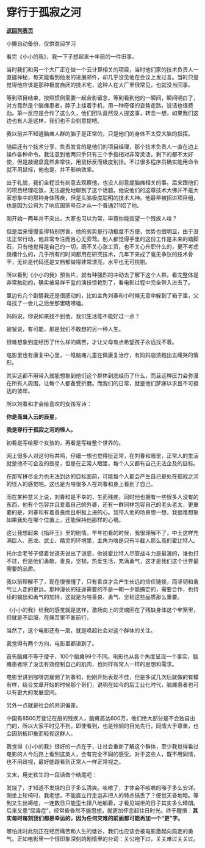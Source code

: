 # 穿行于孤寂之河

[**返回列表页**](/gzh/九边)

小懒自动备份，仅供查阅学习

看完《小小的我》，我一下子想起来十年前的一件旧事。

当时我们和另一个大厂正在做一个云计算相关的项目，当时他们家的技术负责人一直挺神秘，每天能看到他发的进展邮件，却几乎没见他在会议上发过言。当时只是觉得他应该是那种极度自闭的技术宅，这种人在大厂里很常见，也就没当回事。

等到项目结束，按照惯例需要一起合影留念，等到看到他的一瞬间，瞬间明白了，对方竟然是个脑瘫患者，脖子上挂着手机，用一种奇怪的姿势走路，说话也很费劲。第一反应是合作了这么久，他们团队竟然没人提这事，转念一想，如果我们这边也有人是这样，我们也不会刻意提吧。

我以前并不知道脑瘫人群的脑子是正常的，只是他们的身体不太受大脑的指挥。

随后还有个技术分享，负责发言的是他们的项目经理，那个技术负责人一直在边上操作各种命令。我注意到他两只手只有三个手指相对非常灵活，剩下的都不太好使，但是敲键盘竟然非常快，用鼠标反而极度别扭。不过很多程序员确实能用命令就不用鼠标，他也是，并不影响效率。

出于礼貌，我们全程没有刻意去观察他，也没人刻意提脑瘫相关的事。后来跟他们的项目经理吃饭，无法避免地聊到了这个话题。他说他们的这尊技术大佛并不是大家想象中的那种身体残疾，但是头脑极度聪明的技术大神。他最早被招进项目组，也是因为公司为了响应国家号召才从一个普通211招了他。

刚开始一两年并不突出，大家也习以为常，毕竟你能指望一个残疾人啥？

但是后来慢慢变得特别厉害，他的劣势是行动极度不方便，优势也很明显，由于没法正常行动，他非常专注而且心无旁骛。别人都觉得手里的这份工作是未来的踏脚石，只有他觉得是自己的一切，既不关心涨工资，也不关心升职什么的，更不考虑跳槽什么的，几乎所有的时间都用在研究技术，几年下来成了毫无争议的技术骨干，无论是代码还是文档都做得非常漂亮，水平也无可挑剔。

所以看到《小小的我》预告片，就有种强烈的冲动去了解下这个人群。看完整体是非常触动的，确实被易烊千玺的演技惊艳到了，看电影过程中完全带入进去了。

里边有几个剧情我还是很感动的，比如主角刘春和小时候无意中躲到了箱子里，父母找了一会儿之后坐那里瞎唠嗑。

妈妈说，你说如果找不到他，我们生活能不能好过一点？

爸爸说，有可能，那是我们不敢想的另一种人生。

很难想象到底经历了什么样的痛苦，才让父母有点希望孩子永远找不着。  

电影里也有康复中心里，一堆脑瘫儿童在做康复治疗，有妈妈崩溃跑出去痛哭的情形。

其实这都不用带入就能想象到他们这个群体到底经历了什么，而且这种压力会弥漫在所有人周围，让每个人都备受折磨。而我们的日常，就是他们梦寐以求且不可抵达的彼岸。

所以刘春和才会给喜欢的女孩写诗：

**你是高耸入云的辰星，**

**我是****穿行于****孤寂之河的怪人。**

初看是写给那个女孩的，再看是写给整个世界的。

网上很多人对这句有共鸣，仔细一想也觉得挺正常，在刘春和眼里，正常人的生活就是他不可企及的辰星，但是在正常人眼里，每个人又都有自己无法企及的目标。

在那写拼尽全力也无法到达的目标面前，可能每个人都会产生自己是处在孤寂之河的怪人的感觉吧。这也是为啥很多人在刘春和身上看到了自己。

而在某种意义上说，刘春和是不幸的，生而残疾，同时他也拥有一些很多人没有的东西，他有个包容并且爱着自己的外婆，还有一群同样包容自己的老头老太，更重要的是，刘春和有着善良而且积极上进的心。我带入他的场景想一想，我很难想象如果我处在哪个位置上，还能保持他那样的心境。

这让我想起来《指环王》里的剧情。早年初看的时候，我很理解不了，中土这样充满巨人、恶龙、武士、精灵的环境里，主角为啥是只有半截人那么高的霍比特人。

托尔金老爷子借着甘道夫说出了谜底，他说霍比特人尽管战斗力是最渣的，谁也打不过，但是他们勇敢，善良，坚韧，热爱生活，充满勇气，这才是我们这个世界最需要的品质。

我以前理解不了，现在慢慢懂了，只有善良才会产生长远的信任链接，而坚韧和勇气让人走的更远。那种漫长的征途需要的不是一朝一夕能搞定的，需要合作，也持续的输出和勇气的加持，这就是为啥善良、勇气、坚韧这些品质那么重要。

《小小的我》给我的感觉就是这样，激扬向上的灵魂困在了残缺身体这个牢笼里，但就是不屈服，在痛苦里不断前行。

当然了，这个电影还有一层，就是唤起社会对这个群体的关注。

我觉得有两个方向，电影里都讲到了。

首先脑瘫不等于傻子，100个脑瘫99个不同。电影也从各个角度呈现一个事实，脑瘫患者除了没法有效控制自己的肌肉，也同样有常人一样的思想和需求。

电影里讲到咖啡店雇佣了刘春和，他刚开始表现不佳，但是多试几次后就做的有模有样，结合文章开始的时候那个哥们，说明在如今的后工业化时代，脑瘫患者也可以有更大的发展空间。

另外一点就是社会的共识偏差。

中国有8500万登记在册的残疾人，脑瘫高达600万，他们绝大部分是不会独自出门的，所以大家平时见不到。即使看到，也是怜悯的目光先行，同情大于尊重，也会因刻板印象而轻视这群人。

我觉得《小小的我》很好的一点在于，让社会重新了解这个群体，至少我觉得看过电影的人今后路上看到这类人，会有完全不同的感受。对于这些人，既不用同情，也不用歧视，最好能跟看到正常人一样正常视之。

文末，用史铁生的一段话做个结尾吧：

发烧了，才知道不发烧的日子多么清爽。咳嗽了，才体会不咳嗽的嗓子多么安详。刚坐上轮椅时，我老想，不能直立行走岂非把人的特点搞丢了？便觉天昏地暗。等到又生出褥疮，一连数日只能歪七扭八地躺着，才看见端坐的日子其实多么晴朗。后来又患“尿毒症”，经常昏昏然不能思想，就更加怀恋起往日时光。终于醒悟：**其实每时每刻我们都是幸运的，因为任何灾难的前面都可能再加一个“更”字。**

哪怕此时此刻正在经历痛苦和人生的低谷，我们也应该会被电影激起向前走的勇气。正如电影里一个很印象深刻的剧情里的台词：关公袍下过，关关难过关关过。

